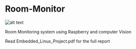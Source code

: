 # Room-Monitor

![alt text](https://image.shutterstock.com/image-vector/surveillance-room-icon-duo-tone-260nw-512401759.jpg)

Room Monitoring system using Raspberry and computer Vision

Read Embedded_Linux_Project.pdf for the full report
